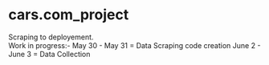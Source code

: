 # cars.com_project
Scraping to deployement. <br>
Work in progress:-
May 30 - May 31 = Data Scraping code creation
June 2 - June 3 = Data Collection
